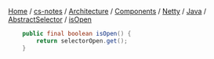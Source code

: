 [Home](https://mengxianbin.github.io) /
[cs-notes](https://mengxianbin.github.io/cs-notes/site) /
[Architecture](https://mengxianbin.github.io/cs-notes/site/Architecture) /
[Components](https://mengxianbin.github.io/cs-notes/site/Architecture/Components) /
[Netty](https://mengxianbin.github.io/cs-notes/site/Architecture/Components/Netty) /
[Java](https://mengxianbin.github.io/cs-notes/site/Architecture/Components/Netty/Java) /
[AbstractSelector](https://mengxianbin.github.io/cs-notes/site/Architecture/Components/Netty/Java/AbstractSelector) /
[isOpen](https://mengxianbin.github.io/cs-notes/site/Architecture/Components/Netty/Java/AbstractSelector/isOpen)

```java
    public final boolean isOpen() {
        return selectorOpen.get();
    }
```
